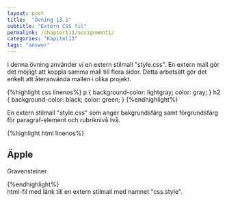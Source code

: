 ```yaml
---
layout: post
title:  "Övning 13.1"
subtitle: "Extern CSS fil"
permalink: /chapter113/assignment1/
categories: "Kapitel13"
tags: "answer"
---
```

I denna övning använder vi en extern stilmall "style.css". En extern mall gör det möjligt att koppla samma mall till flera sidor. Detta arbetsätt gör det enkelt att återanvända mallen i olika projekt.

{%highlight css linenos%}
p {
  background-color: lightgray;
  color: gray;
}
h2 {
  background-color: black;
  color: green;
}
{%endhighlight%}
<figcaption>En extern stilmall "style.css" som anger bakgrundsfärg samt förgrundsfärg för paragraf-element och rubriknivå två.</figcaption>

{%highlight html linenos%}
<!DOCTYPE html>
<html lang="sv">
  <head>
    <title>Introduktion till HTML och CSS</title>
    <link rel="stylesheet" href="style.css">
    <meta charset="utf-8">
  </head>
  <body>
    <article>
        <h2>Äpple</h2>
        <p>Gravensteiner</p>
    </article>
  </body>
</html>
{%endhighlight%}
<figcaption>html-fil med länk till en extern stilmall med namnet "css.style".</figcaption>
